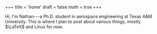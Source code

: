 +++
title = 'home'
draft = false
math = true
+++

Hi, I'm Nathan---a Ph.D. student in aerospace engineering at Texas A&M University. This is where I plan to post about various things, mostly $\LaTeX$ and Linux for now.
